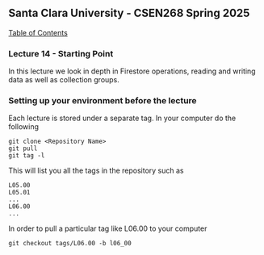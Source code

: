 ## Santa Clara University - CSEN268 Spring 2025

[Table of Contents](/toc.md)

### Lecture 14 -  Starting Point

In this lecture we look in depth in Firestore operations, reading and writing data as well as collection groups.

### Setting up your environment before the lecture

Each lecture is stored under a separate tag. In your computer do the following

    git clone <Repository Name>
    git pull
    git tag -l

This will list you all the tags in the repository such as

    L05.00
    L05.01
    ...
    L06.00
    ...

In order to pull a particular tag like L06.00 to your computer

    git checkout tags/L06.00 -b l06_00


